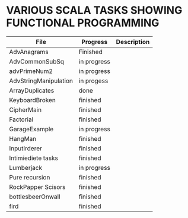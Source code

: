 # VARIOUS SCALA TASKS SHOWING FUNCTIONAL PROGRAMMING

 File          | Progress| Description|
--------------|---------|------------
AdvAnagrams| Finished |
AdvCommonSubSq| in progress |
advPrimeNum2| in progress |
AdvStringManipulation| in progess |
ArrayDuplicates| done|
KeyboardBroken | finished |
CipherMain | finished |
Factorial | finished |
GarageExample | in progress |
HangMan | finished |
InputIrderer | finished |
Intimiediete tasks | finished |
Lumberjack | in progress |
Pure recursion | finished |
RockPapper Scisors | finished |
bottlesbeerOnwall | finished |
fird | finished |






